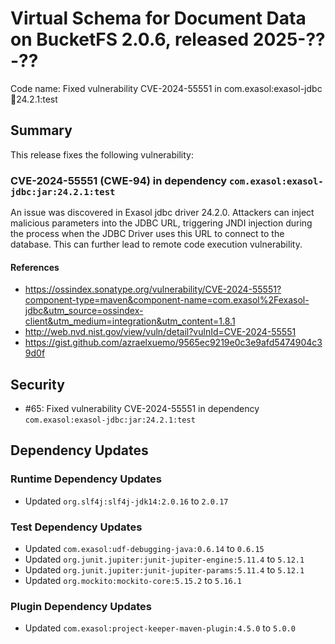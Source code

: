 # Virtual Schema for Document Data on BucketFS 2.0.6, released 2025-??-??

Code name: Fixed vulnerability CVE-2024-55551 in com.exasol:exasol-jdbc:jar:24.2.1:test

## Summary

This release fixes the following vulnerability:

### CVE-2024-55551 (CWE-94) in dependency `com.exasol:exasol-jdbc:jar:24.2.1:test`
An issue was discovered in Exasol jdbc driver 24.2.0. Attackers can inject malicious parameters into the JDBC URL, triggering JNDI injection during the process when the JDBC Driver uses this URL to connect to the database. This can further lead to remote code execution vulnerability.
#### References
* https://ossindex.sonatype.org/vulnerability/CVE-2024-55551?component-type=maven&component-name=com.exasol%2Fexasol-jdbc&utm_source=ossindex-client&utm_medium=integration&utm_content=1.8.1
* http://web.nvd.nist.gov/view/vuln/detail?vulnId=CVE-2024-55551
* https://gist.github.com/azraelxuemo/9565ec9219e0c3e9afd5474904c39d0f

## Security

* #65: Fixed vulnerability CVE-2024-55551 in dependency `com.exasol:exasol-jdbc:jar:24.2.1:test`

## Dependency Updates

### Runtime Dependency Updates

* Updated `org.slf4j:slf4j-jdk14:2.0.16` to `2.0.17`

### Test Dependency Updates

* Updated `com.exasol:udf-debugging-java:0.6.14` to `0.6.15`
* Updated `org.junit.jupiter:junit-jupiter-engine:5.11.4` to `5.12.1`
* Updated `org.junit.jupiter:junit-jupiter-params:5.11.4` to `5.12.1`
* Updated `org.mockito:mockito-core:5.15.2` to `5.16.1`

### Plugin Dependency Updates

* Updated `com.exasol:project-keeper-maven-plugin:4.5.0` to `5.0.0`
